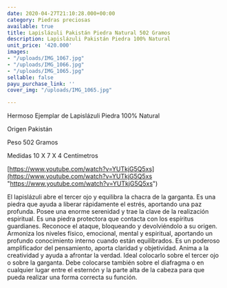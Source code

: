 ```yaml
---
date: 2020-04-27T21:10:28.000+00:00
category: Piedras preciosas
available: true
title: Lapislázuli Pakistán Piedra Natural 502 Gramos
description: Lapislázuli Pakistán Piedra 100% Natural
unit_price: '420.000'
images:
- "/uploads/IMG_1067.jpg"
- "/uploads/IMG_1066.jpg"
- "/uploads/IMG_1065.jpg"
sellable: false
payu_purchase_link: ''
cover_img: "/uploads/IMG_1065.jpg"

---
```

Hermoso Ejemplar de Lapislázuli Piedra 100% Natural

Origen Pakistán 

Peso 502 Gramos 

Medidas 10 X 7 X 4 Centímetros

[https://www.youtube.com/watch?v=YUTkjG5Q5xs](https://www.youtube.com/watch?v=YUTkjG5Q5xs "https://www.youtube.com/watch?v=YUTkjG5Q5xs")

El lapislázuli abre el tercer ojo y equilibra la chacra de la garganta. Es una piedra que ayuda a liberar rápidamente el estrés, aportando una paz profunda. Posee una enorme serenidad y trae la clave de la realización espiritual. Es una piedra protectora que contacta con los espíritus guardianes. Reconoce el ataque, bloqueando y devolviéndolo a su origen. Armoniza los niveles físico, emocional, mental y espiritual, aportando un profundo conocimiento interno cuando están equilibrados. Es un poderoso amplificador del pensamiento, aporta claridad y objetividad. Anima a la creatividad y ayuda a afrontar la verdad. Ideal colocarlo sobre el tercer ojo o sobre la garganta. Debe colocarse también sobre el diafragma o en cualquier lugar entre el esternón y la parte alta de la cabeza para que pueda realizar una forma correcta su función.